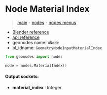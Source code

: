 # Node Material Index

> [main](../structure.md) - [nodes](nodes.md) - [nodes menus](nodes_menus.md)

- [Blender reference](https://docs.blender.org/manual/en/latest/modeling/geometry_nodes/material/material_index.html)
- [api reference](https://docs.blender.org/api/current/bpy.types.GeometryNodeInputMaterialIndex.html)
- geonodes name: `WNode`
- bl_idname: `GeometryNodeInputMaterialIndex`

```python
from geonodes import nodes

node = nodes.MaterialIndex()
```

#### Output sockets:

- **material_index** : Integer

